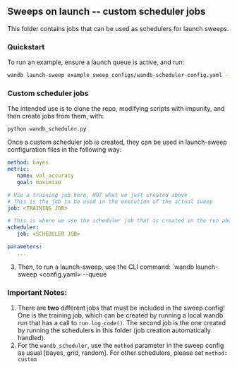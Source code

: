 ## Sweeps on launch -- custom scheduler jobs

This folder contains jobs that can be used as schedulers for launch sweeps. 

### Quickstart

To run an example, ensure a launch queue is active, and run: 

```bash
wandb launch-sweep example_sweep_configs/wandb-scheduler-config.yaml --queue <queue> --project <project>
```


### Custom scheduler jobs

The intended use is to clone the repo, modifying scripts with impunity, and then create jobs from them, with:

`python wandb_scheduler.py`

Once a custom scheduler job is created, they can be used in launch-sweep configuration files in the following way:

```yaml
method: bayes
metric:
   name: val_accuracy
   goal: maximize

# Use a training job here, NOT what we just created above
# This is the job to be used in the execution of the actual sweep
job: <TRAINING JOB>

# This is where we use the scheduler job that is created in the run above
scheduler:
   job: <SCHEDULER JOB>

parameters:
   ...

```

3. Then, to run a launch-sweep, use the CLI command: 
   `wandb launch-sweep <config.yaml> --queue <queue>

### Important Notes: 

1. There are **two** different jobs that must be included in the sweep config! One is the training job, which can be created by running a local wandb run that has a call to `run.log_code()`. The second job is the one created by running the schedulers in this folder (job creation automatically handled). 
2. For the `wandb_scheduler`, use the `method` parameter in the sweep config as usual [bayes, grid, random]. For other schedulers, please set `method: custom`

